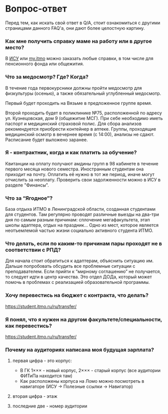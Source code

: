 # Вопрос-ответ

Перед тем, как искать свой ответ в Q/A, стоит ознакомиться с другими страницами данного FAQ'а, они дают более целостную картину.

### Как мне получить справку маме на работу или в другое место?

В [ИСУ](other/isu_de.md) или [my.itmo](other/isu_de.md) можно заказать любые справки, в том числе для пенсионного фонда или общежития. 
 

### Что за медосмотр? Где? Когда?
В течение года первокурсники должны пройти медосмотр для физкультуры (осенью), а также обязательный углубленный медосмотр.

Первый будет проходить на Вязьме в предложенное группе время.

Второй проходить будет в поликлинике №75, расположенной по адресу ул. Кузнецовская, дом 9 (общежитие МСГ). При себе необходимо иметь паспорт и медицинский страховой полис. Для сбора анализов рекомендуется приобрести контейнер в аптеке. Группы, проходящие медицинский осмотр в вечернее время (с 14:00), анализы не сдают. Расписание будет выложено заранее.
 
### Я - контрактник, когда и как платить за обучение? 
Квитанции на оплату получают амдины групп в 98 кабинете в течение первого месяца нового семестра. Иностранным студентам она приходит на почту. Оплатить её нужно в тот же период, иначе могут отчислить за неоплату. Проверить свои задолженности можно в ИСУ в разделе "Финансы".

### Что за “Ягодное”?
База отдыха ИТМО в Ленинградской области, созданная студентами для студентов. Там регулярно проводят различные выезды на два-три дня по самым разным причинам: сплочение мегафакультета, этап школы адаптера, отдых на праздник… Одно из мест, которое является неотъемлемой частью жизни социально активного студента ИТМО.

### Что делать, если по каким-то причинам пары проходят не в соответствии с РПД?
Для начала стоит обратиться к адаптерам, объяснить ситуацию им. Дальше попробовать обсудить все проблемные ситуации с преподавателем. Если прийти к “мирному соглашению” не получается, то следует идти в центр качества. Это отдел ДОДа, который может помочь в проблемах с реализацией образовательной программы.

### Хочу перевестись на бюджет с контракта, что делать?
https://student.itmo.ru/ru/transfer/

### Я понял, что я нужен на другом факультете/специальности, как перевестись?
https://student.itmo.ru/ru/transfer/

### Почему на аудиториях написана моя будущая зарплата?

1) первая цифра - это корпус:
    - В ГК 1××× - новый корпус, 2××× - старый корпус (все аудитории ФИТиПа находится там)
    - Как расположены корпуса на Ломо можно посмотреть в навигаторе (ИСУ -> Полезные ссылки -> Навигатор)

2) вторая цифра - этаж

3) последние две - номер аудитории